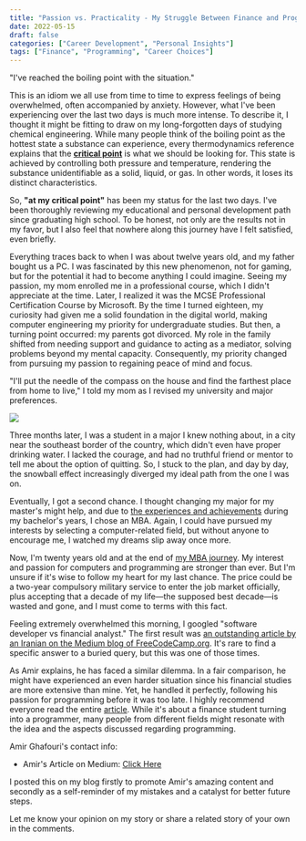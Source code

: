 ```yaml
---
title: "Passion vs. Practicality - My Struggle Between Finance and Programming"
date: 2022-05-15
draft: false
categories: ["Career Development", "Personal Insights"]
tags: ["Finance", "Programming", "Career Choices"]
---
```


"I've reached the boiling point with the situation."

This is an idiom we all use from time to time to express feelings of being overwhelmed, often accompanied by anxiety. However, what I've been experiencing over the last two days is much more intense. To describe it, I thought it might be fitting to draw on my long-forgotten days of studying chemical engineering. While many people think of the boiling point as the hottest state a substance can experience, every thermodynamics reference explains that the **[critical point](https://en.wikipedia.org/wiki/Critical_point_(thermodynamics))** is what we should be looking for. This state is achieved by controlling both pressure and temperature, rendering the substance unidentifiable as a solid, liquid, or gas. In other words, it loses its distinct characteristics.

So, **"at my critical point"** has been my status for the last two days. I've been thoroughly reviewing my educational and personal development path since graduating high school. To be honest, not only are the results not in my favor, but I also feel that nowhere along this journey have I felt satisfied, even briefly.

Everything traces back to when I was about twelve years old, and my father bought us a PC. I was fascinated by this new phenomenon, not for gaming, but for the potential it had to become anything I could imagine. Seeing my passion, my mom enrolled me in a professional course, which I didn't appreciate at the time. Later, I realized it was the MCSE Professional Certification Course by Microsoft. By the time I turned eighteen, my curiosity had given me a solid foundation in the digital world, making computer engineering my priority for undergraduate studies. But then, a turning point occurred: my parents got divorced. My role in the family shifted from needing support and guidance to acting as a mediator, solving problems beyond my mental capacity. Consequently, my priority changed from pursuing my passion to regaining peace of mind and focus.

"I'll put the needle of the compass on the house and find the farthest place from home to live," I told my mom as I revised my university and major preferences.

![](https://amirkiani.info/wp-content/uploads/2022/05/compass-224x300.jpg)

Three months later, I was a student in a major I knew nothing about, in a city near the southeast border of the country, which didn't even have proper drinking water. I lacked the courage, and had no truthful friend or mentor to tell me about the option of quitting. So, I stuck to the plan, and day by day, the snowball effect increasingly diverged my ideal path from the one I was on.

Eventually, I got a second chance. I thought changing my major for my master's might help, and due to [the experiences and achievements](https://amirkiani.info/about/) during my bachelor's years, I chose an MBA. Again, I could have pursued my interests by selecting a computer-related field, but without anyone to encourage me, I watched my dreams slip away once more.

Now, I'm twenty years old and at the end of [my MBA journey](https://amirkiani.info/about/). My interest and passion for computers and programming are stronger than ever. But I'm unsure if it's wise to follow my heart for my last chance. The price could be a two-year compulsory military service to enter the job market officially, plus accepting that a decade of my life—the supposed best decade—is wasted and gone, and I must come to terms with this fact.

Feeling extremely overwhelmed this morning, I googled "software developer vs financial analyst." The first result was [an outstanding article by an Iranian on the Medium blog of FreeCodeCamp.org](https://medium.com/free-code-camp/why-i-learned-to-code-instead-of-pursuing-a-career-in-finance-d5ef437c6922). It's rare to find a specific answer to a buried query, but this was one of those times.

As Amir explains, he has faced a similar dilemma. In a fair comparison, he might have experienced an even harder situation since his financial studies are more extensive than mine. Yet, he handled it perfectly, following his passion for programming before it was too late. I highly recommend everyone read the entire [article](https://medium.com/free-code-camp/why-i-learned-to-code-instead-of-pursuing-a-career-in-finance-d5ef437c6922). While it's about a finance student turning into a programmer, many people from different fields might resonate with the idea and the aspects discussed regarding programming.

Amir Ghafouri's contact info:

- Amir's Article on Medium: [Click Here](https://medium.com/free-code-camp/why-i-learned-to-code-instead-of-pursuing-a-career-in-finance-d5ef437c6922)

I posted this on my blog firstly to promote Amir's amazing content and secondly as a self-reminder of my mistakes and a catalyst for better future steps.

Let me know your opinion on my story or share a related story of your own in the comments.